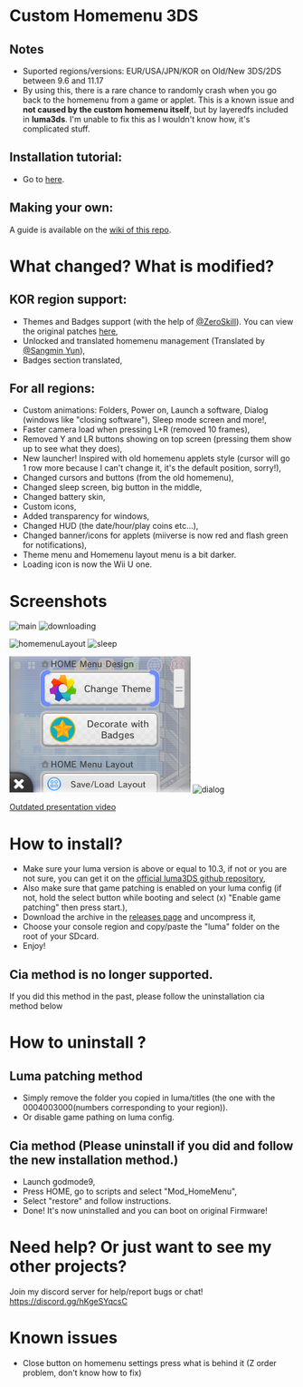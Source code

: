 # Custom Homemenu 3DS

## Notes
* Suported regions/versions: EUR/USA/JPN/KOR on Old/New 3DS/2DS between 9.6 and 11.17
* By using this, there is a rare chance to randomly crash when you go back to the homemenu from a game or applet. This is a known issue and **not caused by the custom homemenu itself**, but by layeredfs included in **luma3ds**. I'm unable to fix this as I wouldn't know how, it's complicated stuff.

## Installation tutorial:
* Go to [here](https://github.com/cooolgamer/Custom-Homemenu-3DS/blob/main/README.md#how-to-install).

## Making your own:
A guide is available on the [wiki of this repo](https://github.com/cooolgamer/Custom-Homemenu-3DS/wiki).

# What changed? What is modified?
## KOR region support:
* Themes and Badges support (with the help of [@ZeroSkill](https://github.com/ZeroSkill1)). You can view the original patches [here](https://github.com/ZeroSkill1/CTR-Hacking/tree/master/General-Hacking/HOME%20Menu%20Patches),
* Unlocked and translated homemenu management (Translated by [@Sangmin Yun](https://github.com/yoonsangmin)),
* Badges section translated,


## For all regions:
* Custom animations: Folders, Power on, Launch a software, Dialog (windows like "closing software"), Sleep mode screen and more!,
* Faster camera load when pressing L+R (removed 10 frames),
* Removed Y and LR buttons showing on top screen (pressing them show up to see what they does),
* New launcher! Inspired with old homemenu applets style (cursor will go 1 row more because I can't change it, it's the default position, sorry!),
* Changed cursors and buttons (from the old homemenu),
* Changed sleep screen, big button in the middle,
* Changed battery skin,
* Custom icons,
* Added transparency for windows,
* Changed HUD (the date/hour/play coins etc...),
* Changed banner/icons for applets (miiverse is now red and flash green for notifications),
* Theme menu and Homemenu layout menu is a bit darker.
* Loading icon is now the Wii U one.

# Screenshots
![main](/screenshots/main.png?raw=true "Launcher")
![downloading](/screenshots/downloading.png?raw=true "Downloading and Loading")

![homemenuLayout](/screenshots/homemenuLayout.png?raw=true "Homemenu Layout")
![sleep](/screenshots/sleep.png?raw=true "Power Menu")

![homemenuSettings](/screenshots/homemenuSettings.png?raw=true "Homemenu Settings")
![dialog](/screenshots/dialog.png?raw=true "Dialog Boxes")

[Outdated presentation video](https://youtu.be/zQe--Ni4vi8)


# How to install?
* Make sure your luma version is above or equal to 10.3, if not or you are not sure, you can get it on the [official luma3DS github repository](https://github.com/LumaTeam/Luma3DS/releases),
* Also make sure that game patching is enabled on your luma config (if not, hold the select button while booting and select (x) "Enable game patching" then press start.),
* Download the archive in the [releases page](https://github.com/cooolgamer/Custom-Homemenu-3DS/releases) and uncompress it,
* Choose your console region and copy/paste the "luma" folder on the root of your SDcard.
* Enjoy!   
## Cia method is no longer supported.
If you did this method in the past, please follow the uninstallation cia method below

# How to uninstall ?
## Luma patching method
* Simply remove the folder you copied in luma/titles (the one with the 0004003000(numbers corresponding to your region)).
* Or disable game pathing on luma config.
## Cia method (Please uninstall if you did and follow the new installation method.)
* Launch godmode9,
* Press HOME, go to scripts and select "Mod_HomeMenu",
* Select "restore" and follow instructions.
* Done! It's now uninstalled and you can boot on original Firmware!

# Need help? Or just want to see my other projects?
Join my discord server for help/report bugs or chat! https://discord.gg/hKgeSYqcsC

# Known issues
* Close button on homemenu settings press what is behind it (Z order problem, don't know how to fix)

